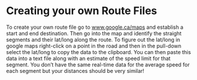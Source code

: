 # Creating your own Route Files

To create your own route file go to www.google.ca/maps and establish a start and end destination. Then go into the map and identify the straight segments and their lat/long along the route. To figure out the lat/long in google maps right-click on a point in the road and then in the pull-down select the lat/long to copy the data to the clipboard. You can then paste this data into a text file along with an estimate of the speed limit for that segment. You don’t have the same real-time data for the average speed for each segment but your distances should be very similar!
